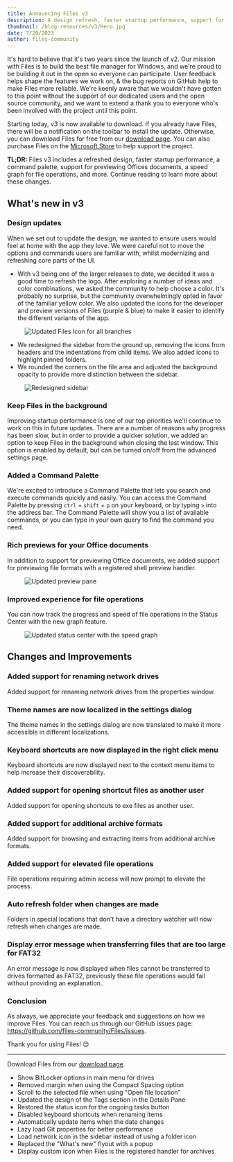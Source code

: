 ```yaml
---
title: Announcing Files v3
description: A design refresh, faster startup performance, support for previewing Office documents, & and speed graph for file operations.
thumbnail: /blog-resources/v3/Hero.jpg
date: 7/20/2023
author: files-community
---
```


It's hard to believe that it's two years since the launch of v2. Our mission with Files is to build the best file manager for Windows, and we're proud to be building it out in the open so everyone can participate. User feedback helps shape the features we work on, & the bug reports on GitHub help to make Files more reliable. We're keenly aware that we wouldn't have gotten to this point without the support of our dedicated users and the open source community, and we want to extend a thank you to everyone who's been involved with the project until this point.

Starting today, v3 is now available to download. If you already have Files, there will be a notification on the toolbar to install the update. Otherwise, you can download Files for free from our [download page](/download/). You can also purchase Files on the [Microsoft Store](ms-windows-store://pdp/?ProductId=9nghp3dx8hdx&cid=FilesWebsite) to help support the project.

**TL;DR:** Files v3 includes a refreshed design, faster startup performance, a command palette, support for previewing Offices documents, a speed graph for file operations, and more. Continue reading to learn more about these changes.

## What's new in v3

### Design updates

When we set out to update the design, we wanted to ensure users would feel at home with the app they love. We were careful not to move the options and commands users are familiar with, whilst modernizing and refreshing core parts of the UI.

- With v3 being one of the larger releases to date, we decided it was a good time to refresh the logo. After exploring a number of ideas and color combinations, we asked the community to help choose a color. It's probably no surprise, but the community overwhelmingly opted in favor of the familiar yellow color. We also updated the icons for the developer and preview versions of Files (purple & blue) to make it easier to identify the different variants of the app. 

<figure>
    <img src="/blog-resources/v3/NewIcon.jpg" alt="Updated Files Icon for all branches" />
</figure>

- We redesigned the sidebar from the ground up, removing the icons from headers and the indentations from child items. We also added icons to highlight pinned folders.
- We rounded the corners on the file area and adjusted the background opacity to provide more distinction between the sidebar.

<figure>
    <img src="/blog-resources/v3/Sidebar.jpg" alt="Redesigned sidebar" />
</figure>

### Keep Files in the background

Improving startup performance is one of our top priorities we'll continue to work on this in future updates. There are a number of reasons why progress has been slow, but in order to provide a quicker solution, we added an option to keep Files in the background when closing the last window. This option is enabled by default, but can be turned on/off from the advanced settings page.

### Added a Command Palette

We're excited to introduce a Command Palette that lets you search and execute commands quickly and easily. You can access the Command Palette by pressing `ctrl` + `shift` + `p` on your keyboard, or by typing `>` into the address bar. The Command Palette will show you a list of available commands, or you can type in your own query to find the command you need.

### Rich previews for your Office documents

In addition to support for previewing Office documents, we added support for previewing file formats with a registered shell preview handler.

<figure>
    <img src="/blog-resources/v3/OfficePreview.jpg" alt="Updated preview pane" />
</figure>

### Improved experience for file operations

You can now track the progress and speed of file operations in the Status Center with the new graph feature.

<figure>
    <img src="/blog-resources/v3/StatusCenter.jpg" alt="Updated status center with the speed graph" />
</figure>

## Changes and Improvements

### Added support for renaming network drives

Added support for renaming network drives from the properties window.

### Theme names are now localized in the settings dialog

The theme names in the settings dialog are now translated to make it more accessible in different localizations.

### Keyboard shortcuts are now displayed in the right click menu

Keyboard shortcuts are now displayed next to the context menu items to help increase their discoverability.

### Added support for opening shortcut files as another user

Added support for opening shortcuts to exe files as another user.

### Added support for additional archive formats

Added support for browsing and extracting items from additional archive formats.

### Added support for elevated file operations

File operations requiring admin access will now prompt to elevate the process.

### Auto refresh folder when changes are made

Folders in special locations that don't have a directory watcher will now refresh when changes are made.

### Display error message when transferring files that are too large for FAT32

An error message is now displayed when files cannot be transferred to drives formatted as FAT32, previously these file operations would fail without providing an explanation..


### Conclusion

As always, we appreciate your feedback and suggestions on how we improve Files. You can reach us through our GitHub issues page: https://github.com/files-community/Files/issues.

Thank you for using Files! 😊

---

Download Files from our [download page](/download/).



- Show BitLocker options in main menu for drives
- Removed margin when using the Compact Spacing option
- Scroll to the selected file when using "Open file location"
- Updated the design of the Tags section in the Details Pane
- Restored the status icon for the ongoing tasks button
- Disabled keyboard shortcuts when renaming items
- Automatically update items when the date changes
- Lazy load Git properties for better performance
- Load network icon in the sidebar instead of using a folder icon
- Replaced the "What's new" flyout with a popup
- Display custom icon when Files is the registered handler for archives